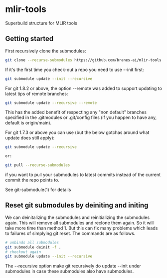 # mlir-tools
Superbuild structure for MLIR tools

## Getting started

First recursively clone the submodules:

```bash
git clone --recurse-submodules https://github.com/branes-ai/mlir-tools
```

If it's the first time you check-out a repo you need to use --init first:

```bash
git submodule update --init --recursive
```

For git 1.8.2 or above, the option --remote was added to support updating to latest tips of remote branches:

```bash
git submodule update --recursive --remote
```

This has the added benefit of respecting any "non default" branches specified in the .gitmodules or .git/config files (if you happen to have any, default is origin/main).

For git 1.7.3 or above you can use (but the below gotchas around what update does still apply):

```bash
git submodule update --recursive

or:

git pull --recurse-submodules
```

if you want to pull your submodules to latest commits instead of the current commit the repo points to.

See git-submodule(1) for details

## Reset git submodules by deiniting and initing

We can deinitalizing the submodules and reinitializing the submodules again. This will remove all submodules and reclone them again. So it will take more time than method 1. But this can fix many problems which leads to failures of simplying git reset. The commands are as follows.

```bash
# unbinds all submodules
git submodule deinit -f .
# checkout again
git submodule update --init --recursive
```

The --recursive option make git recursively do update --init under submodules in case these submodules also have submodules.
